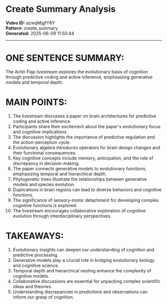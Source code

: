 # Create Summary Analysis

**Video ID:** azwqMjgfY8Y  
**Pattern:** create_summary  
**Generated:** 2025-06-09 11:50:44  

---

# ONE SENTENCE SUMMARY:
The Actin Flap livestream explores the evolutionary basis of cognition through predictive coding and active inference, emphasizing generative models and temporal depth.

# MAIN POINTS:
1. The livestream discusses a paper on brain architectures for predictive coding and active inference.
2. Participants share their excitement about the paper's evolutionary focus and cognitive implications.
3. The discussion highlights the importance of predictive regulation and the action-perception cycle.
4. Evolutionary algebra introduces operators for brain design changes and their functional consequences.
5. Key cognitive concepts include memory, anticipation, and the role of discrepancy in decision-making.
6. The paper connects generative models to evolutionary functions, emphasizing temporal and hierarchical depth.
7. Phylogenetic trees illustrate the relationships between generative models and species evolution.
8. Duplications in brain regions can lead to diverse behaviors and cognitive functions.
9. The significance of sensory-motor detachment for developing complex cognitive functions is explored.
10. The livestream encourages collaborative exploration of cognitive evolution through interdisciplinary perspectives.

# TAKEAWAYS:
1. Evolutionary insights can deepen our understanding of cognition and predictive processing.
2. Generative models play a crucial role in bridging evolutionary biology and cognitive science.
3. Temporal depth and hierarchical nesting enhance the complexity of cognitive models.
4. Collaborative discussions are essential for unpacking complex scientific ideas and theories.
5. Understanding discrepancies in predictions and observations can inform our grasp of cognition.